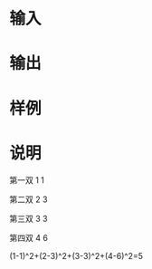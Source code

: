 

# 输入 



# 输出 



# 样例 



# 说明 


<p>
第一双 1 1
</p>
<p>
第二双 2 3
</p>
<p>
第三双 3 3
</p>
<p>
第四双 4 6
</p>
<p>
(1-1)^2+(2-3)^2+(3-3)^2+(4-6)^2=5
</p>
